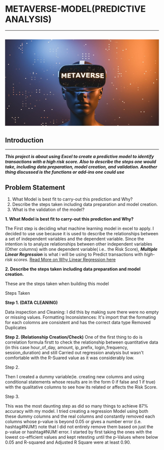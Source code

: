 # METAVERSE-MODEL(PREDICTIVE ANALYSIS)
---
![](METAVERSE.jpg)
---
## Introduction
---
***This project is about using Excel to create a predictive model to identify transactions with a high risk score. Also to describe the steps one would take, including data preparation, model creation, and validation. Another thing discussed is the functions or add-ins  one could use***



## Problem Statement
1. What Model is best fit to carry-out this prediction and Why?
2. Describe the steps taken including data preparation and model creation.
3. What is the validation of the model?


**1. What Model is best fit to carry-out this prediction and Why?**
   
 The First step is deciding what machine learning model in excel to apply. I decided to use use  because  it is used to describe the relationships between a set of independent variables and the dependent variable. Since the intention is to analyze relationships between other independent variables (Other columns) with one dependent variable( i.e.. the Risk Score), _**Multiple Linear Regression**_ is what i will be using to Predict transactions with _high-risk scores_. [Read More on Why Linear Regression here](https://statisticsbyjim.com/regression/when-use-regression-analysis/)

**2. Describe the steps taken including data preparation and model creation.**

These are the steps taken when building this model

Steps Taken 
 
**Step 1. (DATA CLEANING)**

Data inspection and Cleaning: I did this by making sure there were no empty or missing values.
Formatting Inconsistences: It's import that the formating for each colomns are consistent and has the correct data type
Removed Duplicates

**Step 2. (Relationship Creation/Check)**
One of the first thing to do is correlation formula firstt to check the relationship between quantitative data (in this case hour_of_day, amount, ip_prefix, login_frequency, session_duration) and still Carried out regression analysis but wasn't comfortable with the R-Suared value as it was considerably low.

Step 2. 

Then I created a dummy variable(ie. creating new columns and using conditional statements whose results are in the form 0 if false and 1 if true) with the qualitative columns to see how its related or affects the Risk Score. 

Step 3.

 This was the most daunting step as did so many things to achieve 87% accuracy with my model. I tried creating a regression Model using both these dummy columns and the real columns and constantly removed each columns whose p-value is beyond 0.05 or gives a number error (i.e. hashtag#NUM!) note that I did not entirely remove them based on just the p-value or hashtag#NUM! error. I started by first taking the ones with the lowest co-efficient values and kept retesting until the p-Values where below 0.05 and R-squared and Adjusted R Square were at least 0.90. 
